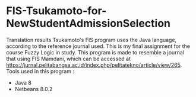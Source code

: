 # FIS-Tsukamoto-for-NewStudentAdmissionSelection
Translation results Tsukamoto's FIS program uses the Java language, according to the reference journal used. This is my final assignment for the course Fuzzy Logic in study.
This program is made to resemble a journal that using FIS Mamdani, which can be accessed at https://jurnal.pelitabangsa.ac.id/index.php/pelitatekno/article/view/265.
Tools used in this program :
- Java 8
- Netbeans 8.0.2
